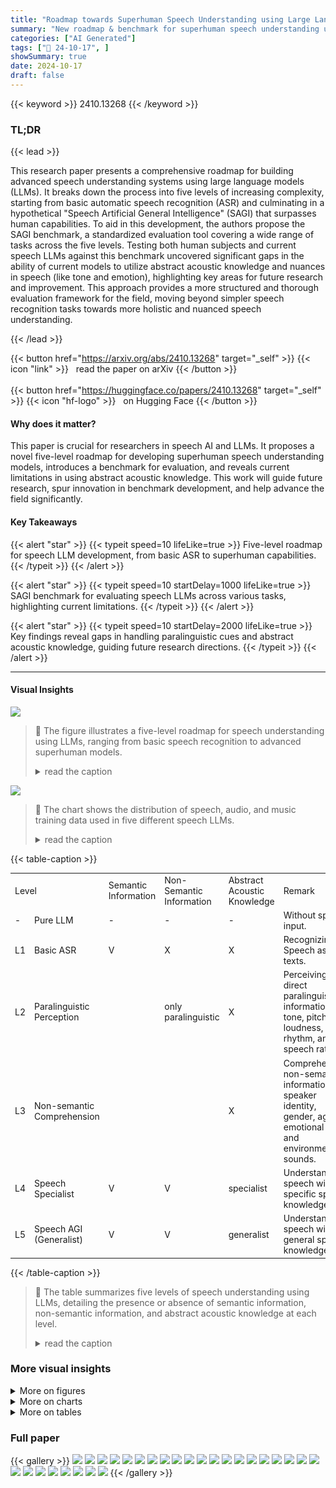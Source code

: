 ```yaml
---
title: "Roadmap towards Superhuman Speech Understanding using Large Language Models"
summary: "New roadmap & benchmark for superhuman speech understanding using LLMs, revealing key limitations in handling abstract acoustic knowledge and non-semantic information."
categories: ["AI Generated"]
tags: ["🔖 24-10-17", ]
showSummary: true
date: 2024-10-17
draft: false
---
```


{{< keyword >}} 2410.13268 {{< /keyword >}}

### TL;DR


{{< lead >}}

This research paper presents a comprehensive roadmap for building advanced speech understanding systems using large language models (LLMs).  It breaks down the process into five levels of increasing complexity, starting from basic automatic speech recognition (ASR) and culminating in a hypothetical "Speech Artificial General Intelligence" (SAGI) that surpasses human capabilities.  To aid in this development, the authors propose the SAGI benchmark, a standardized evaluation tool covering a wide range of tasks across the five levels.  Testing both human subjects and current speech LLMs against this benchmark uncovered significant gaps in the ability of current models to utilize abstract acoustic knowledge and nuances in speech (like tone and emotion), highlighting key areas for future research and improvement.  This approach provides a more structured and thorough evaluation framework for the field, moving beyond simpler speech recognition tasks towards more holistic and nuanced speech understanding.

{{< /lead >}}


{{< button href="https://arxiv.org/abs/2410.13268" target="_self" >}}
{{< icon "link" >}} &nbsp; read the paper on arXiv
{{< /button >}}
<br><br>
{{< button href="https://huggingface.co/papers/2410.13268" target="_self" >}}
{{< icon "hf-logo" >}} &nbsp; on Hugging Face
{{< /button >}}

#### Why does it matter?
This paper is crucial for researchers in speech AI and LLMs.  It proposes a novel five-level roadmap for developing superhuman speech understanding models, introduces a benchmark for evaluation, and reveals current limitations in using abstract acoustic knowledge. This work will guide future research, spur innovation in benchmark development, and help advance the field significantly.
#### Key Takeaways

{{< alert "star" >}}
{{< typeit speed=10 lifeLike=true >}} Five-level roadmap for speech LLM development, from basic ASR to superhuman capabilities. {{< /typeit >}}
{{< /alert >}}

{{< alert "star" >}}
{{< typeit speed=10 startDelay=1000 lifeLike=true >}} SAGI benchmark for evaluating speech LLMs across various tasks, highlighting current limitations. {{< /typeit >}}
{{< /alert >}}

{{< alert "star" >}}
{{< typeit speed=10 startDelay=2000 lifeLike=true >}} Key findings reveal gaps in handling paralinguistic cues and abstract acoustic knowledge, guiding future research directions. {{< /typeit >}}
{{< /alert >}}

------
#### Visual Insights



![](https://ai-paper-reviewer.com/2410.13268/figures_2_0.png)

> 🔼 The figure illustrates a five-level roadmap for speech understanding using LLMs, ranging from basic speech recognition to advanced superhuman models.
> <details>
> <summary>read the caption</summary>
> Figure 1: Levels of speech understanding using LLMs.
> </details>





![](https://ai-paper-reviewer.com/2410.13268/charts_8_0.png)

> 🔼 The chart shows the distribution of speech, audio, and music training data used in five different speech LLMs.
> <details>
> <summary>read the caption</summary>
> Figure 3: Distribution of three types of training data used by various models
> </details>





{{< table-caption >}}
<table id='1' style='font-size:14px'><tr><td colspan="2">Level</td><td>Semantic Information</td><td>Non-Semantic Information</td><td>Abstract Acoustic Knowledge</td><td>Remark</td></tr><tr><td>-</td><td>Pure LLM</td><td>-</td><td>-</td><td>-</td><td>Without speech input.</td></tr><tr><td>L1</td><td>Basic ASR</td><td>V</td><td>X</td><td>X</td><td>Recognizing Speech as texts.</td></tr><tr><td>L2</td><td>Paralinguistic Perception</td><td></td><td>only paralinguistic</td><td>X</td><td>Perceiving direct paralinguistic information like tone, pitch, loudness, rhythm, and speech rate.</td></tr><tr><td>L3</td><td>Non-semantic Comprehension</td><td></td><td></td><td>X</td><td>Comprehending non-semantic information like speaker identity, gender, age, emotional state, and environmental sounds.</td></tr><tr><td>L4</td><td>Speech Specialist</td><td>V</td><td>V</td><td>specialist</td><td>Understanding speech with specific speech knowledge.</td></tr><tr><td>L5</td><td>Speech AGI (Generalist)</td><td>V</td><td>V</td><td>generalist</td><td>Understanding speech with general speech knowledge.</td></tr></table>{{< /table-caption >}}

> 🔼 The table summarizes five levels of speech understanding using LLMs, detailing the presence or absence of semantic information, non-semantic information, and abstract acoustic knowledge at each level.
> <details>
> <summary>read the caption</summary>
> Table 1: Levels of speech understanding using LLMs
> </details>



### More visual insights

<details>
<summary>More on figures
</summary>


![](https://ai-paper-reviewer.com/2410.13268/figures_3_0.png)

> 🔼 The figure illustrates the difference between the cascade and end-to-end paradigms for processing speech using LLMs.
> <details>
> <summary>read the caption</summary>
> Figure 2: Cascade and End-to-end paradigms.
> </details>



![](https://ai-paper-reviewer.com/2410.13268/figures_17_0.png)

> 🔼 The figure illustrates a five-level roadmap for speech understanding using LLMs, ranging from basic speech recognition to advanced superhuman models.
> <details>
> <summary>read the caption</summary>
> Figure 1: Levels of speech understanding using LLMs.
> </details>



</details>



<details>
<summary>More on charts
</summary>


![](https://ai-paper-reviewer.com/2410.13268/charts_8_1.png)

> 🔼 The chart displays the cosine similarity of speech embeddings generated by Whisper, comparing speech with different emotions and genders, and short versus long speech segments.
> <details>
> <summary>read the caption</summary>
> Figure 4: Representation similarity of different speeches. Each speech pair has the same content but is spoken in a different style. The representation is generated by the Whisper encoder.
> </details>


![](https://ai-paper-reviewer.com/2410.13268/charts_9_0.png)

> 🔼 The chart displays the performance of different speech LLMs on speaker age and scene classification tasks using various instructions, comparing their accuracy against random selection.
> <details>
> <summary>read the caption</summary>
> Figure 5: Performance of speech LLMs with different instructions on speaker age task (left) and scene classification task (right). Gray line shows random selection accuracy. Details about the instructions and results are shown in App. D.
> </details>


</details>



<details>
<summary>More on tables
</summary>


{{< table-caption >}}
<table id='7' style='font-size:14px'><tr><td>Level</td><td>Task</td><td>Dataset</td></tr><tr><td>L1</td><td>Language Identification Auto-Speech Recognition ASR for Legal Terms * ASR for Medical Terms * Auto-Lyrics Transcription</td><td>Europarl-ST Iranzo-S�nchez et al. 2020 LibriSpeech Panayotov et al. 2015 Made of Cosy Voice SpeechTeam 2024 Made of CosyVoice Speech Team 2024 Jam-Lyrics Durand et al. 2023</td></tr><tr><td>L2</td><td>Volume Perception Pitch Perception Binaural Effect Perception</td><td>Made of LJSpeech Ito & Johnson, 2017 Made of SpeechAccentArchive Weinberger 2013 Our proposed method</td></tr><tr><td>L3</td><td>Ambient Sound Detection Acoustic Scene Classification Speaker's Age Prediction Speaker's Gender Recognition Speech Emotion Recognition Cappella Emotion Recognition Emotional Intensity Perception Emotion Translation * Singing Detection</td><td>Noisy speech Valentini-Botinhao et al 2017 Made of MS-SNSD Reddy et al. 2019 Made of AIR-Bench Yang et al. 2024 & SpeechAccentArchive Weinberger 2013 VCTK Yamagishi et al. 2019 Selected trom RAVDESS Livingstone & Russo. 2018 Selected from RAVDESS Livingstone & Russo 2018 Made of RAVDESS Livingstone & Russo. 2018 Made of RAVDESS Livingstone & Russo 2018 and CosyVoice SpeechTeam 2024 RAVDESS Livingstone & Russo 2018</td></tr><tr><td>L4</td><td>COVID-19 Risk Detection Cough Type Classification Cough Origin Diagnosis Cough Severity Assessment</td><td>Virufy Chaudhari et al. 2020 Made ofCOUGHVIDOrlandic et al. 2021 Made of COUGHVIDOrlandic et al. 2021 Made of COUGHVID Orlandic et al. 2021</td></tr><tr><td>L5</td><td>Spoken English Coach Voice Detective</td><td>Made of speechocean762 Zhang et al. 2021 Made of SpeechAccentArchive Weinberger 2013</td></tr></table>{{< /table-caption >}}
> 🔼 The table presents a comprehensive overview of the five levels of speech understanding using LLMs, along with the corresponding benchmark tasks for each level.
> <details>
> <summary>read the caption</summary>
> Table 2: Overview of the levels and the corresponding tasks.
> </details>

{{< table-caption >}}
<table id='1' style='font-size:14px'><tr><td rowspan="2">Level</td><td rowspan="2">Task</td><td rowspan="2">Human Baseline</td><td colspan="5">Models</td></tr><tr><td>GPT-4o</td><td>MuLLaMA</td><td>GAMA</td><td>SALMONN</td><td>Qwen2-Audio</td></tr><tr><td rowspan="6">L1</td><td>Language Identification</td><td>x</td><td>88.50%</td><td>8.48%</td><td>x</td><td>35.17%</td><td>96.44%</td></tr><tr><td>Auto-Speech Recognition</td><td>15.49*</td><td>10.24*</td><td>x</td><td>x</td><td>5.45*</td><td>4.63*</td></tr><tr><td>ASR for Legal Terms</td><td>98.50%</td><td>26.47%</td><td>x</td><td>x</td><td>x</td><td>81.04%</td></tr><tr><td>ASR for Medical Terms</td><td>97.50%</td><td>41.87%</td><td>x</td><td>x</td><td>x</td><td>53.86%</td></tr><tr><td>Auto-Lyrics Transcription</td><td>26.88*</td><td>x</td><td>x</td><td>x</td><td>77.12*</td><td>32.48*</td></tr><tr><td>- Hallucination Rate</td><td>3.00%</td><td>x</td><td>x</td><td>x</td><td>29.26%</td><td>38.21%</td></tr><tr><td rowspan="3">L2</td><td>Volume Perception</td><td>100.00%</td><td>x</td><td>50.00%</td><td>11.98%</td><td>53.22%</td><td>48.96%</td></tr><tr><td>Pitch Perception</td><td>96.25%</td><td>29.33%</td><td>33.78%</td><td>41.50%</td><td>50.00%</td><td>50.00%</td></tr><tr><td>Binaural Effect Perception</td><td>100.00%</td><td>41.38%</td><td>x</td><td>x</td><td>49.88%</td><td>x</td></tr><tr><td rowspan="9">L3</td><td>Ambient Noise Detection</td><td>91.88%</td><td>45.27%</td><td>50.00%</td><td>60.17%</td><td>49.88%</td><td>50.00%</td></tr><tr><td>Acoustic Scene Classification</td><td>90.28%</td><td>16.36%</td><td>5.07%</td><td>12.05%</td><td>20.74%</td><td>27.67%</td></tr><tr><td>Speaker's Age Prediction</td><td>52.59%</td><td>13.43%</td><td>33.60%</td><td>x</td><td>36.87%</td><td>38.55%</td></tr><tr><td>Speaker's Gender Recognition</td><td>97.50%</td><td>x</td><td>50.00%</td><td>x</td><td>48.12%</td><td>79.60%</td></tr><tr><td>Speech Emotion Recognition</td><td>50.71%</td><td>16.77%</td><td>9.20%</td><td>3.68%</td><td>10.93%</td><td>79.51%</td></tr><tr><td>Cappella Emotion Recognition</td><td>62.25%</td><td>21.50%</td><td>12.42%</td><td>7.08%</td><td>14.62%</td><td>62.38%</td></tr><tr><td>Emotion Intensity Perception</td><td>97.50%</td><td>72.67%</td><td>50.00%</td><td>50.00%</td><td>49.29%</td><td>50.00%</td></tr><tr><td>Emotion Translation t</td><td>3.68</td><td>0.32</td><td>x</td><td>x</td><td>0.27</td><td>0.31</td></tr><tr><td>Singing Detection</td><td>99.38%</td><td>53.11%</td><td>50.00%</td><td>64.82%</td><td>56.47%</td><td>50.22%</td></tr><tr><td rowspan="4">L4</td><td>COVID-19 Risk Detection</td><td>60.63%</td><td>x</td><td>x</td><td>x</td><td>50.00%</td><td>14.17%</td></tr><tr><td>Cough Type Classification</td><td>52.50%</td><td>40.33%</td><td>50.16%</td><td>44.17%</td><td>49.17%</td><td>43.39%</td></tr><tr><td>Cough Origin Diagnosis</td><td>32.19%</td><td>x</td><td>x</td><td>x</td><td>4.01%</td><td>25.65%</td></tr><tr><td>Cough Severity Assessment</td><td>45.42%</td><td>24.12%</td><td>30.85%</td><td>28.50%</td><td>38.24%</td><td>33.86%</td></tr><tr><td rowspan="2">L5</td><td>Spoken English Coach +</td><td>1.39</td><td>0.15</td><td>1.29</td><td>0.44</td><td>0.48</td><td>0.54</td></tr><tr><td>Voice Detective†</td><td>1.20</td><td>x</td><td>0.84</td><td>0.83</td><td>0.86</td><td>1.24</td></tr></table>{{< /table-caption >}}
> 🔼 This table presents the performance of various speech LLMs across different levels of speech understanding tasks in the SAGI benchmark, comparing their results to human baselines.
> <details>
> <summary>read the caption</summary>
> Table 3: Performance of Speech LLMs on SAGI Benchmark.
> </details>

{{< table-caption >}}
<table id='4' style='font-size:16px'><tr><td rowspan="2">Task</td><td colspan="2">Text instructions</td><td colspan="2">Speech instructions</td></tr><tr><td>GPT-4o</td><td>Qwen2-Audio</td><td>GPT-4o</td><td>Qwen2-Audio</td></tr><tr><td>Language Identification</td><td>88.50%</td><td>93.01%</td><td>91.45%</td><td>18.64%</td></tr><tr><td>Auto-Speech Recognition</td><td>10.24</td><td>4.63</td><td>14.65</td><td>22.39</td></tr><tr><td>Speech Emotion Recognition</td><td>16.77%</td><td>79.51 %</td><td>23.46%</td><td>x</td></tr><tr><td>Emotion Intensity Perception</td><td>72.67%</td><td>50.00%</td><td>10.84%</td><td>x</td></tr></table>{{< /table-caption >}}
> 🔼 The table compares the performance of GPT-40 and Qwen2-Audio models on several speech tasks using text instructions versus speech instructions.
> <details>
> <summary>read the caption</summary>
> Table 4: Comparison of performance based on text instructions and speech instructions.
> </details>

{{< table-caption >}}
<table id='6' style='font-size:16px'><tr><td>Task</td><td>Task type</td><td>Model</td><td>Result</td><td>Best result of LLMs</td></tr><tr><td>Language Identification</td><td>5-Categories</td><td>Whisper</td><td>91.45%</td><td>96.62%</td></tr><tr><td>Auto-Speech Recognition</td><td>Generation</td><td>Whisper</td><td>2.44</td><td>4.63</td></tr><tr><td>Auto-Lyrics Transcription</td><td>Generation</td><td>Whisper</td><td>22.10</td><td>32.48</td></tr><tr><td>ASR for Legal Term</td><td>Generation</td><td>Whisper</td><td>33.33%</td><td>81.04%</td></tr><tr><td>ASR for Medical Term</td><td>Generation</td><td>Whisper</td><td>34.98%</td><td>53.86%</td></tr><tr><td>Volume Perception</td><td>2-Categories</td><td>Small model</td><td>100.00 %</td><td>53.22%</td></tr></table>{{< /table-caption >}}
> 🔼 The table presents a comprehensive overview of the five levels of speech understanding using LLMs and their corresponding tasks, which serve as a benchmark for evaluating the capabilities of speech LLMs.
> <details>
> <summary>read the caption</summary>
> Table 2: Overview of the levels and the corresponding tasks.
> </details>

{{< table-caption >}}
<table id='2' style='font-size:16px'><tr><td>Model</td><td>Total</td><td>Truncation</td><td>Over-long</td></tr><tr><td>Whisper</td><td>64</td><td>3</td><td>0</td></tr><tr><td>Qwen-Audio</td><td>68</td><td>5</td><td>6</td></tr><tr><td>Qwen2-Audio</td><td>149</td><td>89</td><td>3</td></tr><tr><td>SALMONN</td><td>251</td><td>154</td><td>5</td></tr></table>{{< /table-caption >}}
> 🔼 This table presents the performance of various speech LLMs on tasks categorized into five levels of speech understanding, from basic ASR to complex abstract acoustic knowledge tasks, comparing their performance against human baselines.
> <details>
> <summary>read the caption</summary>
> Table 3: Performance of Speech LLMs on SAGI Benchmark.
> </details>

{{< table-caption >}}
<table id='1' style='font-size:14px'><tr><td>Task</td><td>Prompt</td></tr><tr><td>Sequence-level</td><td>Given a phone sequence, "M AA0 R K IH0 Z , , what sentence does it represent? ,</td></tr><tr><td>Token-level</td><td>" what sentence Given a tokenized phone sequence, "[M AA0 R K] [IH0 Z] · · · , does it represent?</td></tr><tr><td>Token-level with one shot</td><td>" what sentence Given a tokenized phone sequence, "[M AA0 R K] [IH0 Z] · , does it represent? For example, if the phone sequence is "[F AO0 R] [F AYO V], [S IH0 K S] [S EH1 V N] [EY0 T]" the sentence can be: "four five six seven eight nine".</td></tr></table>{{< /table-caption >}}
> 🔼 This table presents a five-level roadmap for speech understanding using LLMs, outlining the capabilities at each level regarding semantic and non-semantic information and abstract acoustic knowledge.
> <details>
> <summary>read the caption</summary>
> Table 1: Levels of speech understanding using LLMs
> </details>

{{< table-caption >}}
<table id='8' style='font-size:14px'><tr><td>Level</td><td>Task</td><td>Dynamic-SUPERB</td><td>AIR-Bench</td><td>SD-Eval</td></tr><tr><td rowspan="3">L1</td><td>Speech ASR</td><td></td><td></td><td>X</td></tr><tr><td>Intent Classification</td><td></td><td></td><td>X</td></tr><tr><td>Language Identification</td><td></td><td></td><td>X</td></tr><tr><td>L2</td><td>Music Pitch and Velocity Emotion</td><td></td><td></td><td>X</td></tr><tr><td rowspan="9">L3</td><td>Environment Speaker Gender/Age</td><td></td><td>X V</td><td></td></tr><tr><td>Accent</td><td></td><td></td><td></td></tr><tr><td></td><td></td><td></td><td></td></tr><tr><td>Noise Detection</td><td></td><td>X</td><td>X</td></tr><tr><td>Speaker Verification</td><td></td><td>V</td><td>X</td></tr><tr><td>Sarcasm Detection</td><td></td><td>X</td><td>X</td></tr><tr><td>Stress Detection</td><td></td><td>X</td><td>X</td></tr><tr><td>How Far Are You</td><td></td><td>X</td><td>X</td></tr><tr><td>Spoof Detection</td><td></td><td>X</td><td>X</td></tr><tr><td>L4</td><td>Synthesized Voice Detection</td><td></td><td></td><td>X</td></tr><tr><td>L5</td><td>No Related Work No Related Work</td><td>X X</td><td>X X</td><td>X X</td></tr></table>{{< /table-caption >}}
> 🔼 The table shows the five levels of speech understanding using LLMs, including the presence or absence of semantic information, non-semantic information, and abstract acoustic knowledge at each level.
> <details>
> <summary>read the caption</summary>
> Table 1: Levels of speech understanding using LLMs
> </details>

{{< table-caption >}}
<br><table id='1' style='font-size:20px'><tr><td>Task</td><td>Utterances</td></tr><tr><td>Language Identification</td><td>German: 500, Spanish: 500, English: 500, French: 500, Italian: 500</td></tr><tr><td>Auto-Speech Recognition</td><td>English:2791</td></tr><tr><td>ASR for Legal Terms</td><td>Chinese:102</td></tr><tr><td>ASR for Medical Terms</td><td>Chinese:203</td></tr><tr><td>Auto-Lyrics Transcription</td><td>English: 868</td></tr><tr><td>Volume Perception</td><td>Increasing: 512, Decreasing: 512</td></tr><tr><td>Pitch Perception</td><td>(80-150)Hz: 300, (180-250)Hz: 300</td></tr><tr><td>Binaural Effect Perception</td><td>Left ear: 400, Right ear: 400</td></tr><tr><td>Ambient Noise Detection</td><td>Yes: 824, No: 824</td></tr><tr><td>Acoustic Scene Classification</td><td>Babble: 310, Copy Machine: 310, Neighbor: 310, Shutting Door: 315, Airport Announce- ments: 305, Munching: 300, Typing: 310, Air- Conditioner: 305, Vacuum Cleaner: 310</td></tr><tr><td>Speaker's Age</td><td>Teens to Twenties: 330, Thirties to Forties: 330, Fifties to Sixties: 330</td></tr><tr><td>Speaker's Gender</td><td>Female: 1410, Male: 1410</td></tr><tr><td>Speech Emotion Recognition</td><td>Happy: 200, Disgust: 200, Fearful: 200, Sad: 200, Surprised: 200, Angry: 200, Neutral: 100</td></tr><tr><td>Cappella Emotion Recognition</td><td>Angry: 184, Sad: 184, Happy: 184, Fearful: 184, Neutral: 92</td></tr><tr><td>Emotion Intensity Perception</td><td>Former: 143, Latter: 143</td></tr><tr><td>Emotion Translation Singing Detection</td><td>English: 325 Singing: 1012, Speech: 1012</td></tr><tr><td>COVID-19 Risk Detection</td><td>Yes:56, No:64</td></tr><tr><td></td><td></td></tr><tr><td>Cough Type Classification</td><td>Wet: 300 , Dry: 300</td></tr><tr><td>Cough Origin Diagnosis</td><td>COVID-19: 198, Healthy Cough: 200, Lower In- fection: 200,Upper Infection: 200</td></tr><tr><td>Cough Severity Assessment Spoken English Coach</td><td>Pseudocough: 170, Mild: 170, Severe: 170 English: 1009</td></tr><tr><td>Voice Detective</td><td>English: 2134</td></tr></table>{{< /table-caption >}}
> 🔼 The table presents a five-level roadmap for speech understanding using LLMs, outlining the semantic information, non-semantic information, abstract acoustic knowledge, and remarks for each level.
> <details>
> <summary>read the caption</summary>
> Table 1: Levels of speech understanding using LLMs
> </details>

{{< table-caption >}}
<br><table id='3' style='font-size:18px'><tr><td></td><td>First repetition</td><td>Second repetition</td><td>Third repetition</td></tr><tr><td>Accuracy</td><td>10.53%</td><td>9.33%</td><td>9.73%</td></tr></table>{{< /table-caption >}}
> 🔼 This table presents the performance of various speech LLMs across different tasks categorized into five levels of speech understanding, comparing their results with human performance.
> <details>
> <summary>read the caption</summary>
> Table 3: Performance of Speech LLMs on SAGI Benchmark.
> </details>

{{< table-caption >}}
<br><table id='12' style='font-size:14px'><tr><td>Task</td><td>Accuracy</td><td>Num of Questions</td><td>Proportion (3 Evaluators Same)</td><td>Proportion (4 Evaluators Same)</td></tr><tr><td>Volume Perception</td><td>100.00%</td><td>160</td><td>100.00%</td><td>100.00%</td></tr><tr><td>Pitch Perception</td><td>96.25%</td><td>160</td><td>100.00%</td><td>95.00%</td></tr><tr><td>Binaural Effect Perception</td><td>100.00%</td><td>160</td><td>100.00%</td><td>100.00%</td></tr><tr><td>Ambient Noise Detection</td><td>91.88%</td><td>160</td><td>100.00%</td><td>87.50%</td></tr><tr><td>Acoustic Scene Classification</td><td>90.28%</td><td>720</td><td>97.22%</td><td>93.89%</td></tr><tr><td>Speaker's Age Prediction</td><td>52.59%</td><td>240</td><td>76.67%</td><td>46.67%</td></tr><tr><td>Speaker's Gender Recognition</td><td>97.50%</td><td>160</td><td>100.00%</td><td>100.00%</td></tr><tr><td>Speech Emotion Recognition</td><td>50.71%</td><td>560</td><td>94.29%</td><td>85.71%</td></tr><tr><td>Cappella Emotion Recognition</td><td>62.25%</td><td>400</td><td>92.00%</td><td>68.00%</td></tr><tr><td>Emotion Intensity Perception</td><td>97.50%</td><td>160</td><td>100.00%</td><td>95.00%</td></tr><tr><td>Singing Detection</td><td>98.13%</td><td>160</td><td>100.00%</td><td>97.50%</td></tr><tr><td>COVID-19 Risk Detection</td><td>60.63%</td><td>160</td><td>70.00%</td><td>17.50%</td></tr><tr><td>Cough Type Classification</td><td>52.50%</td><td>160</td><td>77.50%</td><td>22.50%</td></tr><tr><td>Cough Origin Diagnosis</td><td>32.19%</td><td>320</td><td>28.75%</td><td>2.50%</td></tr><tr><td>Cough Severity Assessment</td><td>45.42%</td><td>240</td><td>45.00%</td><td>11.67%</td></tr></table>{{< /table-caption >}}
> 🔼 The table presents the performance of various speech LLMs across different tasks categorized into five levels of speech understanding, comparing their capabilities with human performance.
> <details>
> <summary>read the caption</summary>
> Table 3: Performance of Speech LLMs on SAGI Benchmark.
> </details>

{{< table-caption >}}
<br><table id='1' style='font-size:20px'><tr><td>Task</td><td>Metric</td></tr><tr><td>Language Identification</td><td>5-Categories Acc</td></tr><tr><td>Speech ASR</td><td>WER</td></tr><tr><td>Song ASR</td><td>WER</td></tr><tr><td>Volume Perception</td><td>2-Categories Acc</td></tr><tr><td>Binaural Effect Perception</td><td>2-Categories Acc</td></tr><tr><td>Ambient Noise Detection</td><td>2-Categories Acc</td></tr><tr><td>Speaker's Age</td><td>3-Categories Acc</td></tr><tr><td>Speaker's Gender</td><td>2-Categories Acc</td></tr><tr><td>Sound Event Classification</td><td>9-Categories Acc</td></tr><tr><td>Singing Detection</td><td>2-Categories Acc</td></tr><tr><td>Speech Emotion Recognition</td><td>7-Categories Acc</td></tr><tr><td>Song Emotion Recognition</td><td>5-Categories Acc</td></tr><tr><td>Emotion Intensity Perception</td><td>2-Categories Acc</td></tr><tr><td>Disorder Detection</td><td>2-Categories Acc</td></tr><tr><td>Speech Disorders Detection</td><td>2-Categories ACC</td></tr><tr><td>COVID-19 Risk Detection</td><td>2-Categories ACC</td></tr><tr><td>ALS Detection</td><td>2-Categories ACC</td></tr><tr><td>Accent Detection</td><td>11-Categories Acc</td></tr><tr><td>Emotion Translation</td><td>GPT Score</td></tr><tr><td>Spoken English Coach</td><td>GPT Score</td></tr><tr><td>Voice Detective</td><td>GPT Score</td></tr></table>{{< /table-caption >}}
> 🔼 This table summarizes the five levels of speech understanding using LLMs, outlining the key aspects of semantic information, non-semantic information, and abstract acoustic knowledge for each level.
> <details>
> <summary>read the caption</summary>
> Table 1: Levels of speech understanding using LLMs
> </details>

{{< table-caption >}}
<br><table id='3' style='font-size:14px'><tr><td>Prompt</td><td>Qwen-Audio</td><td>Qwen2-Audio</td><td>MuLLama</td><td>GAMA</td></tr><tr><td>Our benchmark instruction</td><td>29.29%</td><td>38.55%</td><td>33.60%</td><td>0.2%</td></tr><tr><td>Instruction variation I</td><td>23.03%</td><td>36.36%</td><td>35.45%</td><td>0.4%</td></tr><tr><td>Instruction variation II</td><td>31.82%</td><td>36.97%</td><td>35.45%</td><td>4.85%</td></tr><tr><td>Instruction variation III</td><td>12.83%</td><td>38.38%</td><td>34.75%</td><td>0.0%</td></tr><tr><td>Instruction variation IV</td><td>4.44%</td><td>43.03%</td><td>31.31%</td><td>0.2%</td></tr><tr><td>Instruction variation v</td><td>28.89%</td><td>37.37%</td><td>33.03%</td><td>0.1%</td></tr><tr><td>Instruction variation VI</td><td>19.90%</td><td>37.27%</td><td>34.14%</td><td>0.0%</td></tr><tr><td>Instruction variation VII</td><td>6.57%</td><td>36.77%</td><td>30.81%</td><td>0.3%</td></tr><tr><td>Instruction variation VIII</td><td>26.77%</td><td>41.11%</td><td>28.67%</td><td>0.4%</td></tr></table>{{< /table-caption >}}
> 🔼 This table shows the five levels of speech understanding using LLMs and lists the corresponding tasks for each level in the SAGI Benchmark.
> <details>
> <summary>read the caption</summary>
> Table 2: Overview of the levels and the corresponding tasks.
> </details>

{{< table-caption >}}
<br><table id='8' style='font-size:14px'><tr><td>Prompt</td><td>Qwen-Audio</td><td>Qwen2-Audio</td><td>MuLLama</td><td>GAMA</td></tr><tr><td>Our benchmark instruction</td><td>18.84%</td><td>27.67%</td><td>5.07%</td><td>12.05%</td></tr><tr><td>Instruction variation I</td><td>13.05%</td><td>35.68%</td><td>1.91%</td><td>0.00%</td></tr><tr><td>Instruction variation II</td><td>8.97%</td><td>13.73%</td><td>5.91%</td><td>0.36%</td></tr><tr><td>Instruction variation III</td><td>4.29%</td><td>9.66%</td><td>0.00%</td><td>0.94%</td></tr><tr><td>Instruction variation IV</td><td>5.43%</td><td>9.95%</td><td>0.00%</td><td>1.87%</td></tr><tr><td>Instruction variation V</td><td>13.95%</td><td>28.29%</td><td>1.87%</td><td>0.54%</td></tr><tr><td>Instruction variation VI</td><td>15.32%</td><td>21.87%</td><td>2.02%</td><td>0.25%</td></tr><tr><td>Instruction variation VII</td><td>5.37%</td><td>5.23%</td><td>1.8%</td><td>0.00%</td></tr><tr><td>Instruction variation VIII</td><td>9.62%</td><td>18.92%</td><td>6.31%</td><td>4.32%</td></tr></table>{{< /table-caption >}}
> 🔼 The table shows the five levels of speech understanding using LLMs and the corresponding benchmark tasks for each level.
> <details>
> <summary>read the caption</summary>
> Table 2: Overview of the levels and the corresponding tasks.
> </details>

</details>


### Full paper

{{< gallery >}}
<img src="https://ai-paper-reviewer.com/2410.13268/1.png" class="grid-w50 md:grid-w33 xl:grid-w25" />
<img src="https://ai-paper-reviewer.com/2410.13268/2.png" class="grid-w50 md:grid-w33 xl:grid-w25" />
<img src="https://ai-paper-reviewer.com/2410.13268/3.png" class="grid-w50 md:grid-w33 xl:grid-w25" />
<img src="https://ai-paper-reviewer.com/2410.13268/4.png" class="grid-w50 md:grid-w33 xl:grid-w25" />
<img src="https://ai-paper-reviewer.com/2410.13268/5.png" class="grid-w50 md:grid-w33 xl:grid-w25" />
<img src="https://ai-paper-reviewer.com/2410.13268/6.png" class="grid-w50 md:grid-w33 xl:grid-w25" />
<img src="https://ai-paper-reviewer.com/2410.13268/7.png" class="grid-w50 md:grid-w33 xl:grid-w25" />
<img src="https://ai-paper-reviewer.com/2410.13268/8.png" class="grid-w50 md:grid-w33 xl:grid-w25" />
<img src="https://ai-paper-reviewer.com/2410.13268/9.png" class="grid-w50 md:grid-w33 xl:grid-w25" />
<img src="https://ai-paper-reviewer.com/2410.13268/10.png" class="grid-w50 md:grid-w33 xl:grid-w25" />
<img src="https://ai-paper-reviewer.com/2410.13268/11.png" class="grid-w50 md:grid-w33 xl:grid-w25" />
<img src="https://ai-paper-reviewer.com/2410.13268/12.png" class="grid-w50 md:grid-w33 xl:grid-w25" />
<img src="https://ai-paper-reviewer.com/2410.13268/13.png" class="grid-w50 md:grid-w33 xl:grid-w25" />
<img src="https://ai-paper-reviewer.com/2410.13268/14.png" class="grid-w50 md:grid-w33 xl:grid-w25" />
<img src="https://ai-paper-reviewer.com/2410.13268/15.png" class="grid-w50 md:grid-w33 xl:grid-w25" />
<img src="https://ai-paper-reviewer.com/2410.13268/16.png" class="grid-w50 md:grid-w33 xl:grid-w25" />
<img src="https://ai-paper-reviewer.com/2410.13268/17.png" class="grid-w50 md:grid-w33 xl:grid-w25" />
<img src="https://ai-paper-reviewer.com/2410.13268/18.png" class="grid-w50 md:grid-w33 xl:grid-w25" />
<img src="https://ai-paper-reviewer.com/2410.13268/19.png" class="grid-w50 md:grid-w33 xl:grid-w25" />
<img src="https://ai-paper-reviewer.com/2410.13268/20.png" class="grid-w50 md:grid-w33 xl:grid-w25" />
<img src="https://ai-paper-reviewer.com/2410.13268/21.png" class="grid-w50 md:grid-w33 xl:grid-w25" />
<img src="https://ai-paper-reviewer.com/2410.13268/22.png" class="grid-w50 md:grid-w33 xl:grid-w25" />
<img src="https://ai-paper-reviewer.com/2410.13268/23.png" class="grid-w50 md:grid-w33 xl:grid-w25" />
<img src="https://ai-paper-reviewer.com/2410.13268/24.png" class="grid-w50 md:grid-w33 xl:grid-w25" />
<img src="https://ai-paper-reviewer.com/2410.13268/25.png" class="grid-w50 md:grid-w33 xl:grid-w25" />
<img src="https://ai-paper-reviewer.com/2410.13268/26.png" class="grid-w50 md:grid-w33 xl:grid-w25" />
<img src="https://ai-paper-reviewer.com/2410.13268/27.png" class="grid-w50 md:grid-w33 xl:grid-w25" />
<img src="https://ai-paper-reviewer.com/2410.13268/28.png" class="grid-w50 md:grid-w33 xl:grid-w25" />
{{< /gallery >}}